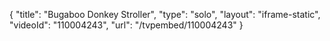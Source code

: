 {
    "title": "Bugaboo Donkey Stroller",
    "type": "solo",
    "layout": "iframe-static",
    "videoId": "110004243",
    "url": "\/tvpembed\/110004243"
}